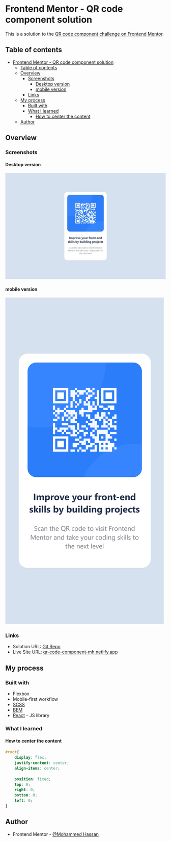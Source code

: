 # Frontend Mentor - QR code component solution

This is a solution to the [QR code component challenge on Frontend Mentor](https://www.frontendmentor.io/challenges/qr-code-component-iux_sIO_H).
## Table of contents

- [Frontend Mentor - QR code component solution](#frontend-mentor---qr-code-component-solution)
  - [Table of contents](#table-of-contents)
  - [Overview](#overview)
    - [Screenshots](#screenshots)
      - [Desktop version](#desktop-version)
      - [mobile version](#mobile-version)
    - [Links](#links)
  - [My process](#my-process)
    - [Built with](#built-with)
    - [What I learned](#what-i-learned)
      - [How to center the content](#how-to-center-the-content)
  - [Author](#author)


## Overview

### Screenshots

#### Desktop version
![](./screens/desktop.jpeg)

#### mobile version
![](./screens/mobile.png)


### Links
- Solution URL: [Git Repo](https://github.com/MrMohammedMath/QR-code-component.git)
- Live Site URL: [qr-code-component-mh.netlify.app](https://qr-code-component-mh.netlify.app)

## My process

### Built with

- Flexbox
- Mobile-first workflow
- [SCSS](https://sass-lang.com/s)
- [BEM](https://en.bem.info/)
- [React](https://reactjs.org/) - JS library

### What I learned

#### How to center the content

```scss
#root{
    display: flex;
    justify-content: center;
    align-items: center;

    position: fixed;
    top: 0;
    right: 0;
    bottom: 0;
    left: 0;
}
```

## Author

- Frontend Mentor - [@Mohammed Hassan](https://www.frontendmentor.io/profile/MrMohammedMath)